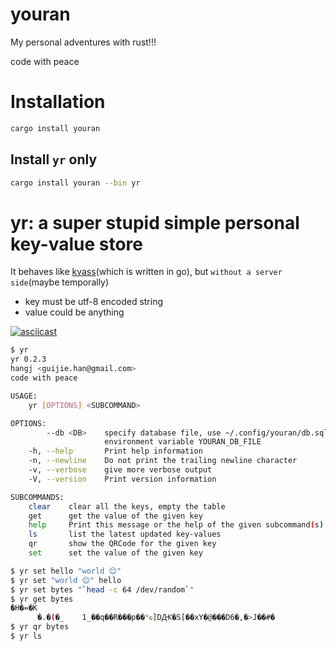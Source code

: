 # youran
My personal adventures with rust!!!  

code with peace  



# Installation
```bash
cargo install youran
```

## Install `yr` only
```bash
cargo install youran --bin yr
```

# yr: a super stupid simple personal key-value store
It behaves like [kvass](https://github.com/maxmunzel/kvass)(which is written in go), but `without a server side`(maybe temporally)  


- key must be utf-8 encoded string  
- value could be anything  


[![asciicast](https://asciinema.org/a/7Hpsp61HsisGQapO0uYF75w1j.svg)](https://asciinema.org/a/7Hpsp61HsisGQapO0uYF75w1j)  


```bash
$ yr
yr 0.2.3
hangj <guijie.han@gmail.com>
code with peace

USAGE:
    yr [OPTIONS] <SUBCOMMAND>

OPTIONS:
        --db <DB>    specify database file, use ~/.config/youran/db.sqlite by default if not set
                     environment variable YOURAN_DB_FILE
    -h, --help       Print help information
    -n, --newline    Do not print the trailing newline character
    -v, --verbose    give more verbose output
    -V, --version    Print version information

SUBCOMMANDS:
    clear    clear all the keys, empty the table
    get      get the value of the given key
    help     Print this message or the help of the given subcommand(s)
    ls       list the latest updated key-values
    qr       show the QRCode for the given key
    set      set the value of the given key

$ yr set hello "world 😊"
$ yr set "world 😊" hello
$ yr set bytes "`head -c 64 /dev/random`"
$ yr get bytes
�H�=�K
      �.�(�_    1_��q��R���p��*ԍ]DԪ�S[��xY�@���D6�,�>J��#�
$ yr qr bytes
$ yr ls
```


